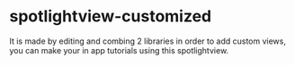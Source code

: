# spotlightview-customized
It is made by editing and combing 2 libraries in order to add custom views, you can make your in app tutorials using this spotlightview.
